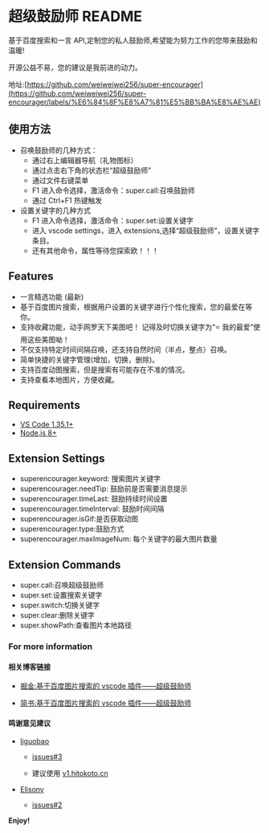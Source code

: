# 超级鼓励师 README

基于百度搜索和一言 API,定制您的私人鼓励师,希望能为努力工作的您带来鼓励和温暖!

开源公益不易，您的建议是我前进的动力。

地址:[https://github.com/weiweiwei256/super-encourager](https://github.com/weiweiwei256/super-encourager/labels/%E6%84%8F%E8%A7%81%E5%BB%BA%E8%AE%AE)

## 使用方法

-   召唤鼓励师的几种方式：
    -   通过右上编辑器导航（礼物图标）
    -   通过点击右下角的状态栏“超级鼓励师”
    -   通过文件右键菜单
    -   F1 进入命令选择，激活命令：super.call:召唤鼓励师
    -   通过 Ctrl+F1 热键触发
-   设置关键字的几种方式
    -   F1 进入命令选择，激活命令：super.set:设置关键字
    -   进入 vscode settings，进入 extensions,选择“超级鼓励师”，设置关键字条目。
    -   还有其他命令，属性等待您探索欧！！！

## Features

-   一言精选功能 (最新)
-   基于百度图片搜索，根据用户设置的关键字进行个性化搜索，您的最爱在等你。
-   支持收藏功能，动手网罗天下美图吧！ 记得及时切换关键字为“⭐ 我的最爱”使用这些美图呦！
-   不仅支持特定时间间隔召唤，还支持自然时间（半点，整点）召唤。
-   简单快捷的关键字管理(增加，切换，删除)。
-   支持百度动图搜索，但是搜索有可能存在不准的情况。
-   支持查看本地图片，方便收藏。

## Requirements

-   [VS Code 1.35.1+](https://code.visualstudio.com/)
-   [Node.js 8+](https://nodejs.org)

## Extension Settings

-   superencourager.keyword: 搜索图片关键字
-   superencourager.needTip: 鼓励前是否需要消息提示
-   superencourager.timeLast: 鼓励持续时间设置
-   superencourager.timeInterval: 鼓励时间间隔
-   superencourager.isGif:是否获取动图
-   superencourager.type:鼓励方式
-   superencourager.maxImageNum: 每个关键字的最大图片数量

## Extension Commands

-   super.call:召唤超级鼓励师
-   super.set:设置搜索关键字
-   super.switch:切换关键字
-   super.clear:删除关键字
-   super.showPath:查看图片本地路径

### For more information

#### 相关博客链接

-   [掘金:基于百度图片搜索的 vscode 插件——超级鼓励师](https://juejin.im/post/5d4d138951882575595c44e0)

-   [简书:基于百度图片搜索的 vscode 插件——超级鼓励师](https://www.jianshu.com/p/ae750a86eaf8)

#### 鸣谢意见建议

-  [liguobao](https://github.com/liguobao) 

    - [issues#3](https://github.com/weiweiwei256/super-encourager/issues/3)

    - 建议使用 [v1.hitokoto.cn](v1.hitokoto.cn)

-  [Elisony](https://github.com/Elisony) 
    - [issues#2](https://github.com/weiweiwei256/super-encourager/issues/2)

**Enjoy!**
